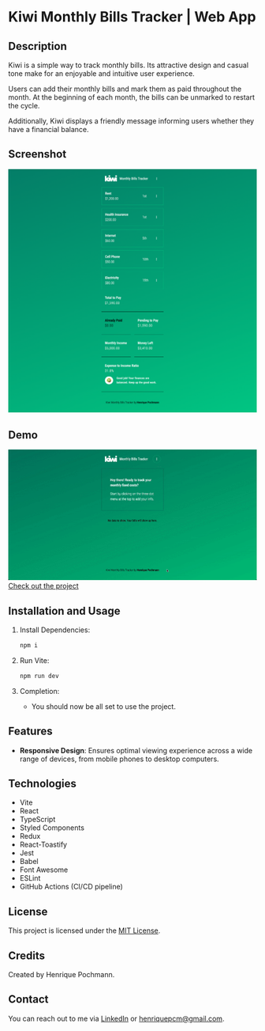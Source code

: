 # Kiwi Monthly Bills Tracker | Web App

## Description

Kiwi is a simple way to track monthly bills. Its attractive design and casual tone make for an enjoyable and intuitive user experience.

Users can add their monthly bills and mark them as paid throughout the month. At the beginning of each month, the bills can be unmarked to restart the cycle.

Additionally, Kiwi displays a friendly message informing users whether they have a financial balance.

## Screenshot

![Kiwi Bills Tracker Screenshot](public/images/screenshot_kiwi_monthly_bills_tracker.png)

## Demo

![Kiwi Bills Tracker Screenshot](public/images/kiwi-bills-tracker-demo.gif)
[Check out the project](https://kiwibillstracker.netlify.app/)

## Installation and Usage

1.   Install Dependencies:
     ```sh
     npm i
     ```
2.   Run Vite:

     ```sh
     npm run dev
     ```

3.   Completion:
     -    You should now be all set to use the project.

## Features

-    **Responsive Design**: Ensures optimal viewing experience across a wide range of devices, from mobile phones to desktop computers.

## Technologies

-    Vite
-    React
-    TypeScript
-    Styled Components
-    Redux
-    React-Toastify
-    Jest
-    Babel
-    Font Awesome
-    ESLint
-    GitHub Actions (CI/CD pipeline)

## License

This project is licensed under the [MIT License](LICENSE.md).

## Credits

Created by Henrique Pochmann.

## Contact

You can reach out to me via [LinkedIn](https://www.linkedin.com/in/henriquepcm/) or henriquepcm@gmail.com.

```

```
